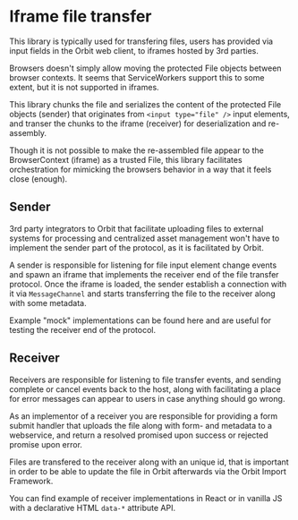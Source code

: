 # Iframe file transfer

This library is typically used for transfering files, users has provided via input fields in the Orbit web client, to iframes hosted by 3rd parties.

Browsers doesn't simply allow moving the protected File objects between browser contexts. It seems that ServiceWorkers support this to some extent, but it is not supported in iframes.

This library chunks the file and serializes the content of the protected File objects (sender) that originates from `<input type="file" />` input elements, and transer the chunks to the iframe (receiver) for deserialization and re-assembly.

Though it is not possible to make the re-assembled file appear to the BrowserContext (iframe) as a trusted File, this library facilitates orchestration for mimicking the browsers behavior in a way that it feels close (enough).

## Sender

3rd party integrators to Orbit that facilitate uploading files to external systems for processing and centralized asset management won't have to implement the sender part of the protocol, as it is facilitated by Orbit.

A sender is responsible for listening for file input element change events and spawn an iframe that implements the receiver end of the file transfer protocol. Once the iframe is loaded, the sender establish a connection with it via `MessageChannel` and starts transferring the file to the receiver along with some metadata. 

Example "mock" implementations can be found here and are useful for testing the receiver end of the protocol.

## Receiver

Receivers are responsible for listening to file transfer events, and sending complete or cancel events back to the host, along with facilitating a place for error messages can appear to users in case anything should go wrong.

As an implementor of a receiver you are responsible for providing a form submit handler that uploads the file along with form- and metadata to a webservice, and return a resolved promised upon success or rejected promise upon error.

Files are transfered to the receiver along with an unique id, that is important in order to be able to update the file in Orbit afterwards via the Orbit Import Framework.

You can find example of receiver implementations in React or in vanilla JS with a declarative HTML `data-*` attribute API.

